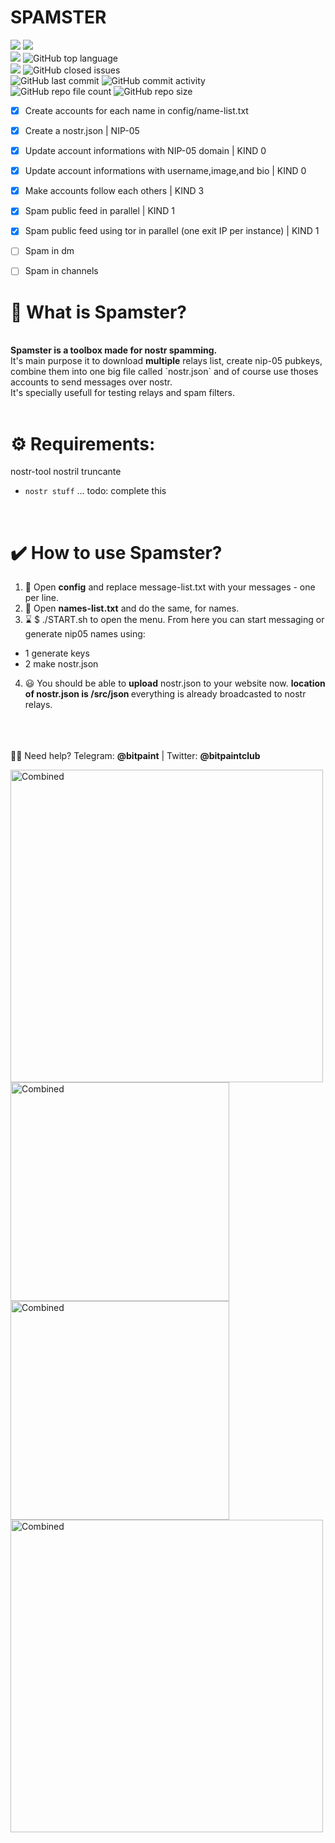 # <b>SPAMSTER</b><br>
<img src="https://img.shields.io/badge/Tested%20under-Ubuntu%2022.04.1%20LTS-orange"> <img src="https://img.shields.io/badge/Tested%20under-W10%20Pro%20WSL%20Ubuntu%2022.04.1%20LTS-blue"><br>
<img src="https://img.shields.io/badge/License-MIT-orange.svg"> <img alt="GitHub top language" src="https://img.shields.io/github/languages/top/gourcetools/spamster"> <br>
<img src="https://img.shields.io/github/issues/gourcetools/spamster"> <img alt="GitHub closed issues" src="https://img.shields.io/github/issues-closed/gourcetools/spamster">
<br>
<img alt="GitHub last commit" src="https://img.shields.io/github/last-commit/gourcetools/spamster"> <img alt="GitHub commit activity" src="https://img.shields.io/github/commit-activity/y/gourcetools/spamster"> <br>
<img alt="GitHub repo file count" src="https://img.shields.io/github/directory-file-count/gourcetools/spamster"> <img alt="GitHub repo size" src="https://img.shields.io/github/repo-size/gourcetools/spamster">

- [x] Create accounts for each name in config/name-list.txt 
- [x] Create a nostr.json | NIP-05
- [x] Update account informations with NIP-05 domain | KIND 0
- [x] Update account informations with username,image,and bio | KIND 0
- [x] Make accounts follow each others | KIND 3
- [x] Spam public feed in parallel | KIND 1 
- [x] Spam public feed using tor in parallel (one exit IP per instance) | KIND 1 
- [ ] Spam in dm
- [ ] Spam in channels




# <b>🍩 What is Spamster?</b><br>
<br>
<b>Spamster is a toolbox made for nostr spamming.</b><br>
It's main purpose it to download <b>multiple</b> relays list, create nip-05 pubkeys, combine them into one big file called `nostr.json` and of course use thoses accounts to send messages over nostr. <br>
It's specially usefull for testing relays and spam filters.<br>
<br>

# <b>⚙️ Requirements:</b><br>
nostr-tool  nostril truncante
- `nostr stuff` ... todo: complete this  <br>
<br>

# <b>✔️ How to use Spamster?</b><br>
1) 📜  Open <b>config</b> and replace </b>message-list.txt</b> with your messages - one per line.<br>
2) 🧰  Open <b>names-list.txt</b> and do the same, for names. <br>
3) ⌛  $ ./START.sh to open the menu. From here you can start messaging or generate nip05 names using:<br>
- 1 generate keys
- 2 make nostr.json
4) 😃  You should be able to <b>upload</b> nostr.json to your website now. <b>location of nostr.json is /src/json </b> everything is already broadcasted to nostr relays. </b> 

<br> <br>
<br>
🙋‍♂️ Need help? Telegram: <b>@bitpaint</b> | Twitter: <b>@bitpaintclub<br></b>




 <img src="https://user-images.githubusercontent.com/120996278/216779614-0ffc2b29-5cc0-4e4c-80a7-cd18771efa84.png" alt="Combined" width="500px">  <br>
 <img src="https://user-images.githubusercontent.com/120996278/216779746-7a46dade-7625-4d97-b61b-e0ac1473786a.png" alt="Combined" width="350px">
 <img src="https://user-images.githubusercontent.com/120996278/216779776-3a5fa1a5-421f-43a6-8359-0ef904bfd701.png" alt="Combined" width="350px"> <br>
 <img src="https://user-images.githubusercontent.com/120996278/216779835-2e9b6563-b44e-4d3e-a1d4-9399c07075f0.png" alt="Combined" width="500px"> <br> 

